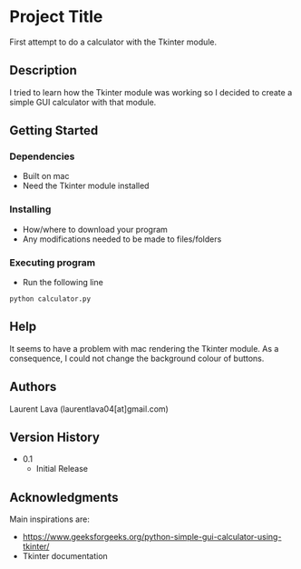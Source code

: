 # Project Title

First attempt to do a calculator with the Tkinter module.

## Description

I tried to learn how the Tkinter module was working so I decided to create a simple GUI calculator with that module.

## Getting Started

### Dependencies

* Built on mac
* Need the Tkinter module installed

### Installing

* How/where to download your program
* Any modifications needed to be made to files/folders

### Executing program

* Run the following line

```
python calculator.py
```

## Help

It seems to have a problem with mac rendering the Tkinter module. As a consequence, I could not change the background colour of buttons. 


## Authors

Laurent Lava (laurentlava04[at]gmail.com)

## Version History

* 0.1
    * Initial Release

## Acknowledgments

Main inspirations are:

* https://www.geeksforgeeks.org/python-simple-gui-calculator-using-tkinter/
* Tkinter documentation